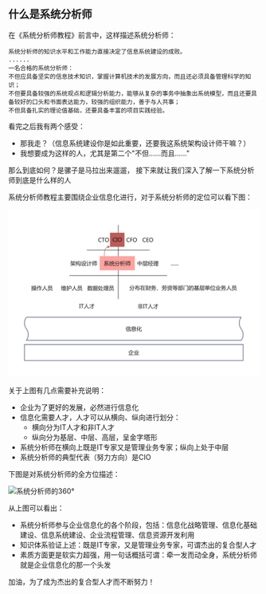 ## 什么是系统分析师
在《系统分析师教程》前言中，这样描述系统分析师：
```
系统分析师的知识水平和工作能力直接决定了信息系统建设的成败。
......
一名合格的系统分析师：
不但应具备坚实的信息技术知识，掌握计算机技术的发展方向，而且还必须具备管理科学的知识；
不但要具备较强的系统观点和逻辑分析能力，能够从复杂的事务中抽象出系统模型，而且还要具备较好的口头和书面表达能力，较强的组织能力，善于与人共事；
不但具备扎实的理论值基础，还要具备丰富的项目实践经验。
```

看完之后我有两个感受：
- 那我走？（信息系统建设你是如此重要，还要我这系统架构设计师干嘛？）
- 我想要成为这样的人，尤其是第二个"不但......而且......"

那么到底如何？是骡子是马拉出来遛遛， 接下来就让我们深入了解一下系统分析师到底是什么样的人

系统分析师教程主要围绕企业信息化进行，对于系统分析师的定位可以看下图：

![系统分析师在企业信息化中的位置](./系统分析师在企业信息化中的位置.png)

关于上图有几点需要补充说明：
- 企业为了更好的发展，必然进行信息化
- 信息化需要人才，人才可以从横向、纵向进行划分：
  - 横向分为IT人才和非IT人才
  - 纵向分为基层、中层、高层，呈金字塔形
- 系统分析师在横向上既是IT专家又是管理业务专家；纵向上处于中层
- 系统分析师的典型代表（努力方向）是CIO

下图是对系统分析师的全方位描述：

![系统分析师的360°](./系统分析师的360度.png)

从上图可以看出：
- 系统分析师参与企业信息化的各个阶段，包括：信息化战略管理、信息化基础建设、信息系统建设、企业流程管理、信息资源开发利用
- 知识体系验证上述：既是IT专家，又是管理业务专家，可谓杰出的复合型人才
- 素质方面更是软实力超强，用一句话概括可谓：牵一发而动全身，系统分析师就是企业信息化的那一个头发

加油，为了成为杰出的复合型人才而不断努力！